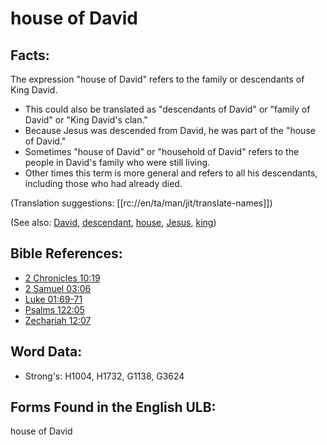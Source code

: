 # house of David

## Facts:

The expression "house of David" refers to the family or descendants of King David.

* This could also be translated as "descendants of David" or "family of David" or "King David's clan."
* Because Jesus was descended from David, he was part of the "house of David."
* Sometimes "house of David" or "household of David" refers to the people in David's family who were still living.
* Other times this term is more general and refers to all his descendants, including those who had already died.

(Translation suggestions: [[rc://en/ta/man/jit/translate-names]])

(See also: [David](../names/david.md), [descendant](../other/descendant.md), [house](../other/house.md), [Jesus](../kt/jesus.md), [king](../other/king.md))

## Bible References:

* [2 Chronicles 10:19](rc://en/tn/help/2ch/10/19)
* [2 Samuel 03:06](rc://en/tn/help/2sa/03/06)
* [Luke 01:69-71](rc://en/tn/help/luk/01/69)
* [Psalms 122:05](rc://en/tn/help/psa/122/005)
* [Zechariah 12:07](rc://en/tn/help/zec/12/07)

## Word Data:

* Strong's: H1004, H1732, G1138, G3624

## Forms Found in the English ULB:

house of David
